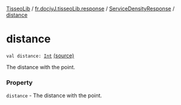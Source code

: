 [TisseoLib](../../index.md) / [fr.docjyJ.tisseoLib.response](../index.md) / [ServiceDensityResponse](index.md) / [distance](./distance.md)

# distance

`val distance: `[`Int`](https://kotlinlang.org/api/latest/jvm/stdlib/kotlin/-int/index.html) [(source)](https://github.com/docjyj/tisseoLib/tree/master/src/main/kotlin/fr/docjyJ/tisseoLib/response/ServiceDensityResponse.kt#L21)

The distance with the point.

### Property

`distance` - The distance with the point.